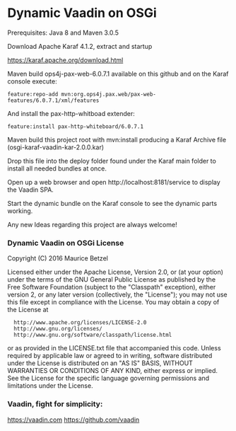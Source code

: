 # Dynamic Vaadin on OSGi

Prerequisites: Java 8 and Maven 3.0.5

Download Apache Karaf 4.1.2, extract and startup

https://karaf.apache.org/download.html

Maven build ops4j-pax-web-6.0.7.1 available on this github and on the Karaf console execute:

    feature:repo-add mvn:org.ops4j.pax.web/pax-web-features/6.0.7.1/xml/features

And install the pax-http-whitboad extender:

    feature:install pax-http-whiteboard/6.0.7.1

Maven build this project root with mvn:install producing a Karaf Archive file (osgi-karaf-vaadin-kar-2.0.0.kar)

Drop this file into the deploy folder found under the Karaf main folder to install all needed bundles at once.

Open up a web browser and open http://localhost:8181/service to display the Vaadin SPA.

Start the dynamic bundle on the Karaf console to see the dynamic parts working.

Any new Ideas regarding this project are always welcome!

### Dynamic Vaadin on OSGi License

Copyright (C) 2016 Maurice Betzel
 
 Licensed either under the Apache License, Version 2.0, or (at your option)
 under the terms of the GNU General Public License as published by
 the Free Software Foundation (subject to the "Classpath" exception),
 either version 2, or any later version (collectively, the "License");
 you may not use this file except in compliance with the License.
 You may obtain a copy of the License at
 
      http://www.apache.org/licenses/LICENSE-2.0
      http://www.gnu.org/licenses/
      http://www.gnu.org/software/classpath/license.html
 
 or as provided in the LICENSE.txt file that accompanied this code.
 Unless required by applicable law or agreed to in writing, software
 distributed under the License is distributed on an "AS IS" BASIS,
 WITHOUT WARRANTIES OR CONDITIONS OF ANY KIND, either express or implied.
 See the License for the specific language governing permissions and
 limitations under the License.

### Vaadin, fight for simplicity:

https://vaadin.com
https://github.com/vaadin
